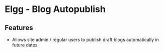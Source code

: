Elgg - Blog Autopublish
========================

Features
------------
 * Allows site admin / regular users to publish draft blogs automatically in future dates.